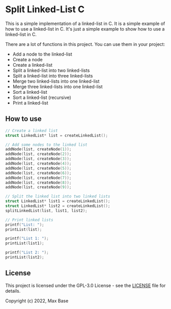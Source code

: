 # Split Linked-List C

This is a simple implementation of a linked-list in C. It is a simple example of how to use a linked-list in C. It's just a simple example to show how to use a linked-list in C.

There are a lot of functions in this project. You can use them in your project:

- Add a node to the linked-list
- Create a node
- Create a linked-list
- Split a linked-list into two linked-lists
- Split a linked-list into three linked-lists
- Merge two linked-lists into one linked-list
- Merge three linked-lists into one linked-list
- Sort a linked-list
- Sort a linked-list (recursive)
- Print a linked-list

## How to use

```c
// Create a linked list
struct LinkedList* list = createLinkedList();

// Add some nodes to the linked list
addNode(list, createNode(1));
addNode(list, createNode(2));
addNode(list, createNode(3));
addNode(list, createNode(4));
addNode(list, createNode(5));
addNode(list, createNode(6));
addNode(list, createNode(7));
addNode(list, createNode(8));
addNode(list, createNode(9));

// Split the linked list into two linked lists
struct LinkedList* list1 = createLinkedList();
struct LinkedList* list2 = createLinkedList();
splitLinkedList(list, list1, list2);

// Print linked lists
printf("List: ");
printList(list);

printf("List 1: ");
printList(list1);

printf("List 2: ");
printList(list2);
```

## License

This project is licensed under the GPL-3.0 License - see the [LICENSE](LICENSE) file for details.

Copyright (c) 2022, Max Base
